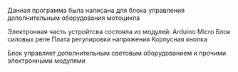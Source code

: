 Данная программа была написана для блока управления дополнительным оборудования мотоцикла

Электронная часть устройтсва состояла из модулей:
Arduino Micro
Блок силовых реле
Плата регулировки напряжения
Корпусная кнопка

Блок управляет дополнительным световым оборудованием и прочими электронными модулями
